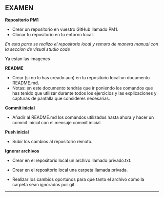 ## EXAMEN 

**Repositorio PM1**

* Crear un repositorio en vuestro GitHub llamado PM1. 
* Clonar tu repositorio en tu entorno local. 

*En esta parte se realizo el repositorio local y remoto de manera manual con la seccion de visual studio code*

Ya estan las imagenes

**README**

* Crear (si no lo has creado aun) en tu repositorio local un documento README.md. 
* Notas: en este documento tendrás que ir poniendo los comandos que has tenido que utilizar durante todos    los ejercicios y las explicaciones y capturas de pantalla que consideres necesarias.


**Commit inicial** 

* Añadir al README.md los comandos utilizados hasta ahora y hacer un commit inicial con el mensaje commit inicial. 

**Push inicial**

* Subir los cambios al repositorio remoto. 

**Ignorar archivos**

* Crear en el repositorio local un archivo llamado privado.txt. 
 
* Crear en el repositorio local una carpeta llamada privada. 
 
* Realizar los cambios oportunos para que tanto el archivo como la carpeta sean ignorados por git. 

****

